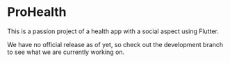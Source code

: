 # ProHealth

This is a passion project of a health app with a social aspect using Flutter.

We have no official release as of yet, so check out the development branch to see what we are currently working on.
